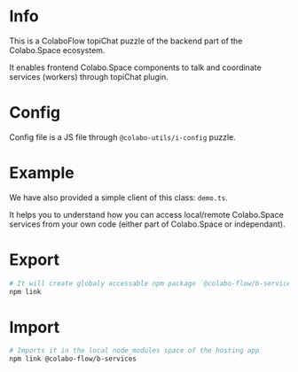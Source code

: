 # Info

This is a ColaboFlow topiChat puzzle of the backend part of the Colabo.Space ecosystem.

It enables frontend Colabo.Space components to talk and coordinate services (workers) through topiChat plugin.

# Config

Config file is a JS file through `@colabo-utils/i-config` puzzle.

# Example

We have also provided a simple client of this class: `demo.ts`.

It helps you to understand how you can access local/remote Colabo.Space services from your own code (either part of Colabo.Space or independant).

# Export

```sh
# It will create globaly accessable npm package `@colabo-flow/b-services`
npm link
```

# Import

```sh
# Imports it in the local node_modules space of the hosting app
npm link @colabo-flow/b-services
```